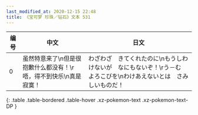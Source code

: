 ```yaml
---
last_modified_at: 2020-12-15 22:48
title: 《宝可梦 珍珠／钻石》文本 531
---
```

| 编号 | 中文 | 日文 |
| ---- | ---- | ---- |
| 0 | 虽然特意来了\n但是很抱歉什么都没有！\r唔，得不到快乐\n真是寂寞！ | わざわざ　きてくれたのに\nもうしわけないが　なにもないぞ！\rう－む　よろこびを\nわけあえないとは　さみしいものだ！ |
{: .table .table-bordered .table-hover .xz-pokemon-text .xz-pokemon-text-DP }